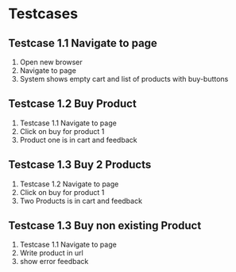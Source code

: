 # Testcases #

## Testcase 1.1 Navigate to page ##
1. Open new browser
1. Navigate to page
1. System shows empty cart and list of products with buy-buttons


## Testcase 1.2 Buy Product ##
1. Testcase 1.1 Navigate to page
1. Click on buy for product 1
1. Product one is in cart and feedback

## Testcase 1.3 Buy 2 Products ##
1. Testcase 1.2 Navigate to page
1. Click on buy for product 1
1. Two Products is in cart and feedback



## Testcase 1.3 Buy non existing Product ##
1. Testcase 1.1 Navigate to page
1. Write product in url
1. show error feedback



